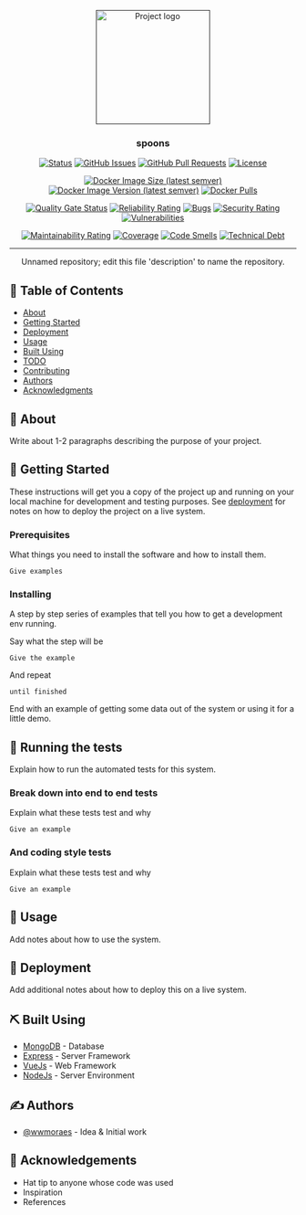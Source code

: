 <p align="center">
  <a href="" rel="noopener">
 <img width=200px height=200px src="https://i.imgur.com/6wj0hh6.jpg" alt="Project logo"></a>
</p>

<h3 align="center">spoons</h3>

<div align="center">

[![Status](https://img.shields.io/badge/status-active-success.svg)]()
[![GitHub Issues](https://img.shields.io/github/issues/wwmoraes/spoons.svg)](https://github.com/wwmoraes/spoons/issues)
[![GitHub Pull Requests](https://img.shields.io/github/issues-pr/wwmoraes/spoons.svg)](https://github.com/wwmoraes/spoons/pulls)
[![License](https://img.shields.io/badge/license-MIT-blue.svg)](/LICENSE)

[![Docker Image Size (latest semver)](https://img.shields.io/docker/image-size/wwmoraes/spoons)](https://hub.docker.com/r/wwmoraes/spoons)
[![Docker Image Version (latest semver)](https://img.shields.io/docker/v/wwmoraes/spoons?label=image%20version)](https://hub.docker.com/r/wwmoraes/spoons)
[![Docker Pulls](https://img.shields.io/docker/pulls/wwmoraes/spoons)](https://hub.docker.com/r/wwmoraes/spoons)

[![Quality Gate Status](https://sonarcloud.io/api/project_badges/measure?project=wwmoraes_spoons&metric=alert_status)](https://sonarcloud.io/dashboard?id=wwmoraes_spoons)
[![Reliability Rating](https://sonarcloud.io/api/project_badges/measure?project=wwmoraes_spoons&metric=reliability_rating)](https://sonarcloud.io/dashboard?id=wwmoraes_spoons)
[![Bugs](https://sonarcloud.io/api/project_badges/measure?project=wwmoraes_spoons&metric=bugs)](https://sonarcloud.io/dashboard?id=wwmoraes_spoons)
[![Security Rating](https://sonarcloud.io/api/project_badges/measure?project=wwmoraes_spoons&metric=security_rating)](https://sonarcloud.io/dashboard?id=wwmoraes_spoons)
[![Vulnerabilities](https://sonarcloud.io/api/project_badges/measure?project=wwmoraes_spoons&metric=vulnerabilities)](https://sonarcloud.io/dashboard?id=wwmoraes_spoons)

[![Maintainability Rating](https://sonarcloud.io/api/project_badges/measure?project=wwmoraes_spoons&metric=sqale_rating)](https://sonarcloud.io/dashboard?id=wwmoraes_spoons)
[![Coverage](https://sonarcloud.io/api/project_badges/measure?project=wwmoraes_spoons&metric=coverage)](https://sonarcloud.io/dashboard?id=wwmoraes_spoons)
[![Code Smells](https://sonarcloud.io/api/project_badges/measure?project=wwmoraes_spoons&metric=code_smells)](https://sonarcloud.io/dashboard?id=wwmoraes_spoons)
[![Technical Debt](https://sonarcloud.io/api/project_badges/measure?project=wwmoraes_spoons&metric=sqale_index)](https://sonarcloud.io/dashboard?id=wwmoraes_spoons)

</div>

---

<p align="center"> Unnamed repository; edit this file 'description' to name the repository.
    <br>
</p>

## 📝 Table of Contents

- [About](#about)
- [Getting Started](#getting_started)
- [Deployment](#deployment)
- [Usage](#usage)
- [Built Using](#built_using)
- [TODO](../TODO.md)
- [Contributing](../CONTRIBUTING.md)
- [Authors](#authors)
- [Acknowledgments](#acknowledgement)

## 🧐 About <a name = "about"></a>

Write about 1-2 paragraphs describing the purpose of your project.

## 🏁 Getting Started <a name = "getting_started"></a>

These instructions will get you a copy of the project up and running on your local machine for development and testing purposes. See [deployment](#deployment) for notes on how to deploy the project on a live system.

### Prerequisites

What things you need to install the software and how to install them.

```
Give examples
```

### Installing

A step by step series of examples that tell you how to get a development env running.

Say what the step will be

```
Give the example
```

And repeat

```
until finished
```

End with an example of getting some data out of the system or using it for a little demo.

## 🔧 Running the tests <a name = "tests"></a>

Explain how to run the automated tests for this system.

### Break down into end to end tests

Explain what these tests test and why

```
Give an example
```

### And coding style tests

Explain what these tests test and why

```
Give an example
```

## 🎈 Usage <a name="usage"></a>

Add notes about how to use the system.

## 🚀 Deployment <a name = "deployment"></a>

Add additional notes about how to deploy this on a live system.

## ⛏️ Built Using <a name = "built_using"></a>

- [MongoDB](https://www.mongodb.com/) - Database
- [Express](https://expressjs.com/) - Server Framework
- [VueJs](https://vuejs.org/) - Web Framework
- [NodeJs](https://nodejs.org/en/) - Server Environment

## ✍️ Authors <a name = "authors"></a>

- [@wwmoraes](https://github.com/wwmoraes) - Idea & Initial work

## 🎉 Acknowledgements <a name = "acknowledgement"></a>

- Hat tip to anyone whose code was used
- Inspiration
- References
